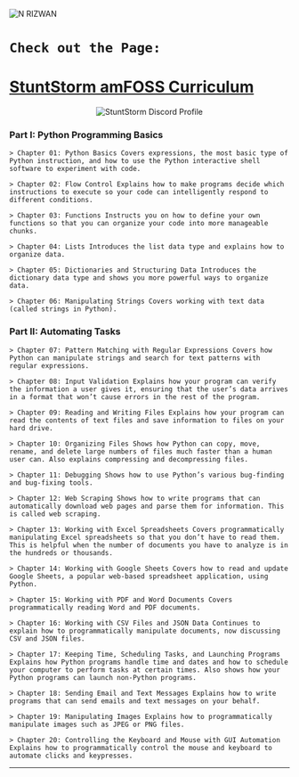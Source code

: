 ![N RIZWAN](https://user-images.githubusercontent.com/56226566/147660649-66fe2def-68c8-4d99-a55f-298b5e5ab411.png)

# `Check out the Page:`
# [StuntStorm amFOSS Curriculum](https://stuntstorm.github.io/amFOSS-Curriculum/)
<p align="center">
  <img src=https://user-images.githubusercontent.com/56226566/147661253-6544de61-012c-431e-96c4-d13cdacc90d4.gif alt="StuntStorm Discord Profile"/>
</p>



### Part I: Python Programming Basics
```
> Chapter 01: Python Basics Covers expressions, the most basic type of Python instruction, and how to use the Python interactive shell software to experiment with code.

> Chapter 02: Flow Control Explains how to make programs decide which instructions to execute so your code can intelligently respond to different conditions.

> Chapter 03: Functions Instructs you on how to define your own functions so that you can organize your code into more manageable chunks.

> Chapter 04: Lists Introduces the list data type and explains how to organize data.

> Chapter 05: Dictionaries and Structuring Data Introduces the dictionary data type and shows you more powerful ways to organize data.

> Chapter 06: Manipulating Strings Covers working with text data (called strings in Python).
```
### Part II: Automating Tasks
```
> Chapter 07: Pattern Matching with Regular Expressions Covers how Python can manipulate strings and search for text patterns with regular expressions.

> Chapter 08: Input Validation Explains how your program can verify the information a user gives it, ensuring that the user’s data arrives in a format that won’t cause errors in the rest of the program.

> Chapter 09: Reading and Writing Files Explains how your program can read the contents of text files and save information to files on your hard drive.

> Chapter 10: Organizing Files Shows how Python can copy, move, rename, and delete large numbers of files much faster than a human user can. Also explains compressing and decompressing files.

> Chapter 11: Debugging Shows how to use Python’s various bug-finding and bug-fixing tools.

> Chapter 12: Web Scraping Shows how to write programs that can automatically download web pages and parse them for information. This is called web scraping.

> Chapter 13: Working with Excel Spreadsheets Covers programmatically manipulating Excel spreadsheets so that you don’t have to read them. This is helpful when the number of documents you have to analyze is in the hundreds or thousands.

> Chapter 14: Working with Google Sheets Covers how to read and update Google Sheets, a popular web-based spreadsheet application, using Python.

> Chapter 15: Working with PDF and Word Documents Covers programmatically reading Word and PDF documents.

> Chapter 16: Working with CSV Files and JSON Data Continues to explain how to programmatically manipulate documents, now discussing CSV and JSON files.

> Chapter 17: Keeping Time, Scheduling Tasks, and Launching Programs Explains how Python programs handle time and dates and how to schedule your computer to perform tasks at certain times. Also shows how your Python programs can launch non-Python programs.

> Chapter 18: Sending Email and Text Messages Explains how to write programs that can send emails and text messages on your behalf.

> Chapter 19: Manipulating Images Explains how to programmatically manipulate images such as JPEG or PNG files.

> Chapter 20: Controlling the Keyboard and Mouse with GUI Automation Explains how to programmatically control the mouse and keyboard to automate clicks and keypresses.
```
------------------------------------------------------------------------------------------
